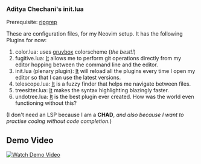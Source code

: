 ### Aditya Chechani's init.lua
Prerequisite: [ripgrep](https://github.com/BurntSushi/ripgrep)

These are configuration files, for my Neovim setup. It has the following Plugins for now:
1. color.lua: uses [gruvbox](https://github.com/gruvbox-community/gruvbox) colorscheme (_the best!!_)
2. fugitive.lua: [It](https://github.com/tpope/vim-fugitive) allows me to perform git operations directly from my editor hopping between the command line and the editor.
3. init.lua (plenary plugin): [It](https://github.com/nvim-lua/plenary.nvim) will reload all the plugins every time I open my editor so that I can use the latest versions.
4. telescope.lua: [It](https://github.com/nvim-telescope/telescope.nvim) is a fuzzy finder that helps me navigate between files.
5. treesitter.lua: [It](https://github.com/nvim-treesitter/nvim-treesitter) makes the syntax highlighting blazingly faster.
6. undotree.lua: [It](https://github.com/mbbill/undotree) is the best plugin ever created. How was the world even functioning without this?

(I don't need an LSP because I am a **CHAD**, _and also because I want to practise coding without code completion._)

Demo Video
---
[![Watch Demo Video](https://i.ytimg.com/vi/ZoybIXiUiH8/hqdefault.jpg?sqp=-oaymwEmCOADEOgC8quKqQMa8AEB-AHSBoAC4AOKAgwIABABGH8gPSgzMA8=&rs=AOn4CLC1-72unq-Uqc9o-qVU3qGSYK64xA)](https://www.youtube.com/watch?v=ZoybIXiUiH8)
